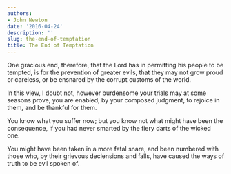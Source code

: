 ```yaml
---
authors:
- John Newton
date: '2016-04-24'
description: ''
slug: the-end-of-temptation
title: The End of Temptation
---
```

One gracious end, therefore, that the Lord has in permitting his people to be tempted, is for the prevention of greater evils, that they may not grow proud or careless, or be ensnared by the corrupt customs of the world.

In this view, I doubt not, however burdensome your trials may at some seasons prove, you are enabled, by your composed judgment, to rejoice in them, and be thankful for them.

You know what you suffer now; but you know not what might have been the consequence, if you had never smarted by the fiery darts of the wicked one.

You might have been taken in a more fatal snare, and been numbered with those who, by their grievous declensions and falls, have caused the ways of truth to be evil spoken of.



